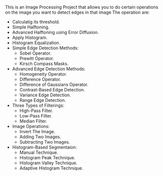 This is an Image Processing Project that allows you to do certain operations on the image you want to detect edges in that image
The operation are:
  -  Calculatig its threshold.
  -  Simple Halftoning.
  -  Advanced Halftoning using Error Diffusion.
  -  Apply Histogram.
  -  Histogram Equalization.
  -  Simple Edge Detection Methods:
     - Sobel Operator.
     - Prewitt Operator.
     - Kirsch Compass Masks.
  -  Advanced Edge Detection Methods:
     - Homogeneity Operator.
     - Difference Operator.
     - Difference of Gaussians Operator.
     - Contrast-Based Edge Detection.
     - Variance Edge Detection.
     - Range Edge Detection.
  -  Three Types of Filterings:
     - High-Pass Filter.
     - Low-Pass Filter.
     - Median Filter.
  -  Image Operations:
     - Invert The Image.
     - Adding Two Images.
     - Subtracting Two Images.
  -  Histogram-Based Segmentaion:
     - Manual Technique.
     - Histogram Peak Technique.
     - Histogram Valley Technique.
     - Adaptive Histogram Technique.
